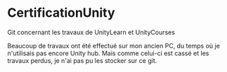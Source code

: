 # CertificationUnity
Git concernant les travaux de UnityLearn et UnityCourses

Beaucoup de travaux ont été effectué sur mon ancien PC, du temps où je n'utilisais pas encore Unity hub. Mais comme celui-ci est cassé et les travaux perdus, je n'ai pas pu les stocker sur ce git.
